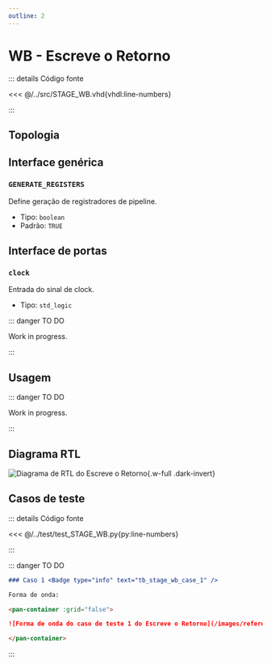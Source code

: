```yaml
---
outline: 2
---
```


# WB - Escreve o Retorno

::: details Código fonte <a href="https://github.com/pfeinsper/24a-CTI-RISCV/blob/main/src/STAGE_WB.vhd" target="blank" style="float:right"><Badge type="tip" text="STAGE_WB.vhd &boxbox;" /></a>

<<< @/../src/STAGE_WB.vhd{vhdl:line-numbers}

:::

## Topologia

<pan-container>

<!--@include: @/.includes/stage_wb-topology.md-->

</pan-container>

## Interface genérica

### `GENERATE_REGISTERS` <Badge type="neutral" text="GENERIC" />

Define geração de registradores de pipeline.

- Tipo: `boolean `
- Padrão: `TRUE`

## Interface de portas

### `clock` <Badge type="success" text="INPUT" />

Entrada do sinal de clock.

- Tipo: `std_logic`

::: danger TO DO

Work in progress.

:::

## Usagem

::: danger TO DO

Work in progress.

:::

## Diagrama RTL

<pan-container>

![Diagrama de RTL do Escreve o Retorno](/images/reference/components/stage_wb_netlist.svg){.w-full .dark-invert}

</pan-container>

## Casos de teste

::: details Código fonte <a href="https://github.com/pfeinsper/24a-CTI-RISCV/blob/main/test/test_STAGE_WB.py" target="blank" style="float:right"><Badge type="tip" text="test_STAGE_WB.py &boxbox;" /></a>

<<< @/../test/test_STAGE_WB.py{py:line-numbers}

:::

::: danger TO DO

```md
### Caso 1 <Badge type="info" text="tb_stage_wb_case_1" />

Forma de onda:

<pan-container :grid="false">

![Forma de onda do caso de teste 1 do Escreve o Retorno](/images/reference/components/tb_stage_wb_case_1.svg){.w-full .dark-invert}

</pan-container>

```

:::

